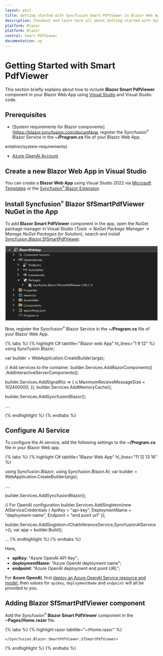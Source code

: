 ```yaml
---
layout: post
title: Getting started with Syncfusion Smart PdfViewer in Blazor Web App
description: Checkout and learn here all about Getting started with Syncfusion Blazor Smart PdfViewer component in Blazor Webapp and more.
platform: Blazor
platform: Blazor
control: Smart PdfViewer
documentation: ug
---
```

# Getting Started with Smart PdfViewer

This section briefly explains about how to include **Blazor Smart PdfViewer** component in your Blazor Web App using [Visual Studio](https://visualstudio.microsoft.com/vs/) and Visual Studio code.

## Prerequisites

* [System requirements for Blazor components](https://blazor.syncfusion.com/documNow, register the Syncfusion<sup style="font-size:70%">&reg;</sup> Blazor Service in the **~/Program.cs** file of your Blazor Web App.

entation/system-requirements)
* [Azure OpenAI Account](https://learn.microsoft.com/en-us/azure/ai-services/openai/how-to/create-resource)

## Create a new Blazor Web App in Visual Studio

You can create a **Blazor Web App** using Visual Studio 2022 via [Microsoft Templates](https://learn.microsoft.com/en-us/aspnet/core/blazor/tooling?view=aspnetcore-8.0) or the [Syncfusion<sup style="font-size:70%">&reg;</sup> Blazor Extension](https://blazor.syncfusion.com/documentation/visual-studio-integration/template-studio).

## Install Syncfusion<sup style="font-size:70%">&reg;</sup> Blazor SfSmartPdfViewer NuGet in the App

To add **Blazor Smart PdfViewer** component in the app, open the NuGet package manager in Visual Studio (*Tools → NuGet Package Manager → Manage NuGet Packages for Solution*), search and install [Syncfusion.Blazor.SfSmartPdfViewer](https://www.nuget.org/packages?q=Syncfusion.Blazor.SfSmartPdfViewer).

![Blazor SfSmartPdfViewer NuGet](Images/Blazor-web-App-visual-studio.png)

Now, register the Syncfusion<sup style="font-size:70%">&reg;</sup> Blazor Service in the **~/Program.cs** file of your Blazor Web App.

{% tabs %}
{% highlight C# tabtitle="Blazor web App" hl_lines="1 9 12" %}
using Syncfusion.Blazor;

var builder = WebApplication.CreateBuilder(args);

// Add services to the container.
builder.Services.AddRazorComponents()
    .AddInteractiveServerComponents();
	
builder.Services.AddSignalR(o => { o.MaximumReceiveMessageSize = 102400000; });
builder.Services.AddMemoryCache();

builder.Services.AddSyncfusionBlazor();	

....

{% endhighlight %}
{% endtabs %}

## Configure AI Service

To configure the AI service, add the following settings to the **~/Program.cs** file in your Blazor Web app.

{% tabs %}
{% highlight C# tabtitle="Blazor Web App" hl_lines="11 12 13 16" %}

using Syncfusion.Blazor;
using Syncfusion.Blazor.AI;
var builder = WebApplication.CreateBuilder(args);

....

builder.Services.AddSyncfusionBlazor();

// For OpenAI configuration
builder.Services.AddSingleton(new AIServiceCredentials
{
    ApiKey = "api-key",
    DeploymentName = "deployment-name",
    Endpoint = "end point url"
});

builder.Services.AddSingleton<IChatInferenceService,SyncfusionAIService>();
var app = builder.Build();

...
{% endhighlight %}
{% endtabs %}

Here,

* **apiKey**: "Azure OpenAI API Key";
* **deploymentName**: "Azure OpenAI deployment name";
* **endpoint**: "Azure OpenAI deployment end point URL";

For **Azure OpenAI**, first [deploy an Azure OpenAI Service resource and model](https://learn.microsoft.com/en-us/azure/ai-services/openai/how-to/create-resource), then values for `apiKey`, `deploymentName` and `endpoint` will all be provided to you.

## Adding Blazor SfSmartPdfViewer component
Add the Syncfusion<sup style="font-size:70%">&reg;</sup> **Blazor Smart PdfViewer** component in the **~Pages/Home.razor** file.

{% tabs %}
{% highlight razor tabtitle="~/Home.razor" %}

<div>
    <Syncfusion.Blazor.SmartPdfViewer.SfSmartPdfViewer id="pdf-viewer" Height="100%" Width="100%" DocumentPath="wwwroot/Fsharp_Succinctly.pdf">

    </Syncfusion.Blazor.SmartPdfViewer.SfSmartPdfViewer>
</div>
<style>
    #pdf-viewer_SmartPdfViewer .e-pv-smart-assistanceview .ai-assist-banner {
        display: none;
    }
</style>

{% endhighlight %}
{% endtabs %}